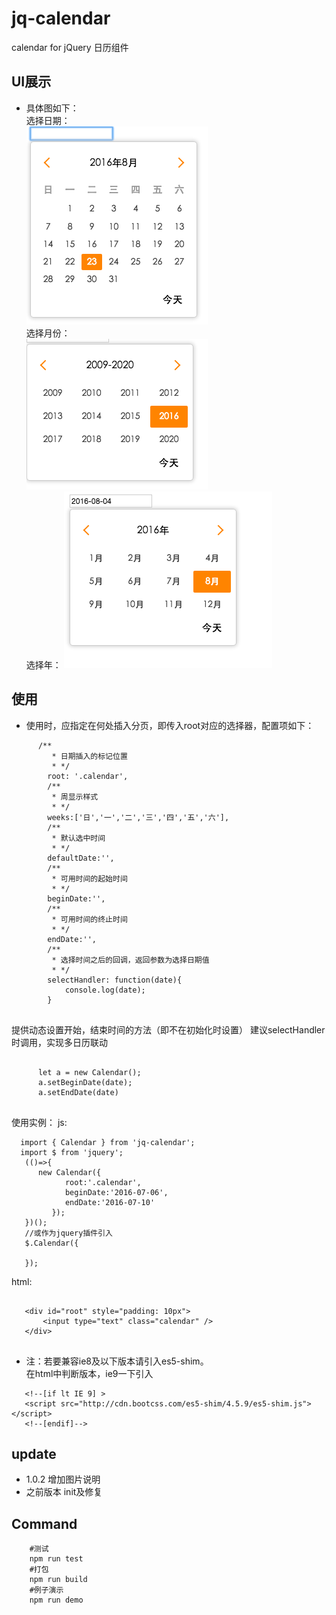 # jq-calendar
 calendar for jQuery 
 日历组件
## UI展示
 - 具体图如下：    
    选择日期：   
   <img src="./img/day.png" />      
   选择月份：   
   <img src="./img/month.png" />       
   选择年：
   <img src="./img/year.png" />
        
## 使用
 - 使用时，应指定在何处插入分页，即传入root对应的选择器，配置项如下：
 
 ```
       /**
          * 日期插入的标记位置
          * */
         root: '.calendar',
         /**
          * 周显示样式
          * */
         weeks:['日','一','二','三','四','五','六'],
         /**
          * 默认选中时间
          * */
         defaultDate:'',
         /**
          * 可用时间的起始时间
          * */
         beginDate:'',
         /**
          * 可用时间的终止时间
          * */
         endDate:'',
         /**
          * 选择时间之后的回调，返回参数为选择日期值
          * */
         selectHandler: function(date){
             console.log(date);
         }
       
 ```
 提供动态设置开始，结束时间的方法（即不在初始化时设置）
 建议selectHandler时调用，实现多日历联动
 
 ```
 
       let a = new Calendar();
       a.setBeginDate(date);
       a.setEndDate(date) 
       
 ```
 使用实例：
 js:
 
 ```
   import { Calendar } from 'jq-calendar';
   import $ from 'jquery';
    (()=>{
       new Calendar({
             root:'.calendar',   
             beginDate:'2016-07-06',
             endDate:'2016-07-10'
          });
    })();
    //或作为jquery插件引入
    $.Calendar({
        
    });
 ```
 html:
 
 ```
 
    <div id="root" style="padding: 10px">
        <input type="text" class="calendar" />
    </div>
    
 ```
- 注：若要兼容ie8及以下版本请引入es5-shim。    
  在html中判断版本，ie9一下引入    
 
 ```
    <!--[if lt IE 9] >
    <script src="http://cdn.bootcss.com/es5-shim/4.5.9/es5-shim.js"></script>
    <!--[endif]-->
 
 ```
   
## update

   - 1.0.2 增加图片说明
   - 之前版本 init及修复 

## Command

```
	#测试	
	npm run test	
	#打包	
	npm run build	
	#例子演示	
	npm run demo	
```
